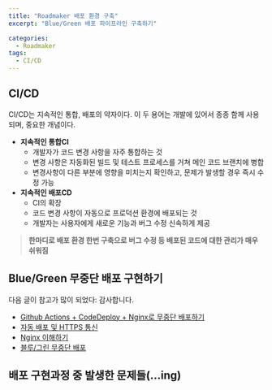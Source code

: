 ```yaml
---
title: "Roadmaker 배포 환경 구축"
excerpt: "Blue/Green 배포 파이프라인 구축하기"

categories:
  - Roadmaker
tags:
  - CI/CD
---
```

## CI/CD
CI/CD는 지속적인 통합, 배포의 약자이다. 이 두 용어는 개발에 있어서 종종 함께 사용되며, 중요한 개념이다.

- **지속적인 통합CI**
    - 개발자가 코드 변경 사항을 자주 통합하는 것
    - 변경 사항은 자동화된 빌드 및 테스트 프로세스를 거쳐 메인 코드 브랜치에 병합
    - 변경사항이 다른 부분에 영향을 미치는지 확인하고, 문제가 발생할 경우 즉시 수정 가능
- **지속적인 배포CD**
    - CI의 확장
    - 코드 변경 사항이 자동으로 프로덕션 환경에 배포되는 것
    - 개발자는 사용자에게 새로운 기능과 버그 수정 신속하게 제공

> **한마디로 배포 환경 한번 구축으로 버그 수정 등 배포된 코드에 대한 관리가 매우 쉬워짐**

## Blue/Green 무중단 배포 구현하기
다음 글이 참고가 많이 되었다: 감사합니다.
- [Github Actions + CodeDeploy + Nginx로 무중단 배포하기](https://wbluke.tistory.com/39)
- [자동 배포 및 HTTPS 통신](https://jonguk.tistory.com/entry/Spring-Boot-AWS-CodeDeploy-GitHub-Actios-%EC%9E%90%EB%8F%99-%EB%B0%B0%ED%8F%AC-%EB%B0%8F-HTTPS-%ED%86%B5%EC%8B%A0-EC2%ED%8E%B8)
- [Nginx 이해하기](https://whatisthenext.tistory.com/123)
- [블루/그린 무중단 배포](https://www.devjoon.com/56)

## 배포 구현과정 중 발생한 문제들(...ing)
